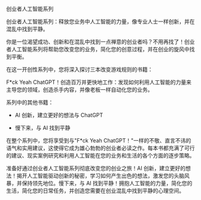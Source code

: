 创业者人工智能系列

创业者人工智能系列：释放您业务中人工智能的力量，像专业人士一样创新，并在混乱中找到平静。

你是一位渴望成功、创新和在混乱中找到一点禅意的创业者吗？不用再找了！创业者人工智能系列将帮助您改变您的业务，简化您的创意过程，并在创业的旋风中找到平衡。

在这一开创性系列中，您将深入探讨三本改变游戏规则的书籍：

F*ck Yeah ChatGPT！创造百万并更快地工作：发现如何利用人工智能的力量来主导您的领域，创造杀手内容，并像老板一样自动化您的业务。

系列中的其他书籍：

- AI 创新，建立更好的想法与 ChatGPT

- 慢下来，与 AI 找到平静

在整个系列中，您将享受到与"F*ck Yeah ChatGPT！"一样的不敬、直言不讳的语气和实用建议，这使得它成为雄心勃勃的创业者必读之作。每本书都充满了可行的建议、现实案例研究和利用人工智能在您的业务和生活的各个方面的逐步策略。

准备好通过创业者人工智能系列彻底改变您的创业之旅！AI 创新，建立更好的想法！揭开人工智能驱动创新的秘密，学习如何产生出色的想法，激发您的头脑风暴，并保持领先地位。慢下来，与 AI 找到平静！拥抱人工智能的力量，简化您的生活，简化您的日常任务，并创造您需要在创业混乱中找到平静的心理空间。
